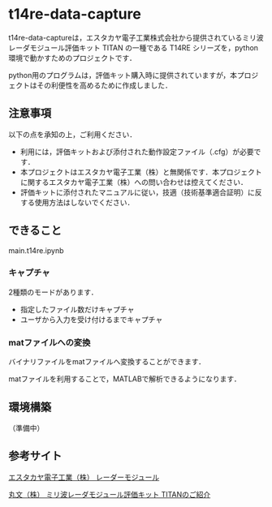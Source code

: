 # t14re-data-capture
t14re-data-captureは，エスタカヤ電子工業株式会社から提供されているミリ波レーダモジュール評価キット TITAN の一種である T14RE シリーズを，python環境で動かすためのプロジェクトです．

python用のプログラムは，評価キット購入時に提供されていますが，本プロジェクトはその利便性を高めるために作成しました．

## 注意事項
以下の点を承知の上，ご利用ください．
- 利用には，評価キットおよび添付された動作設定ファイル（.cfg）が必要です．
- 本プロジェクトはエスタカヤ電子工業（株）と無関係です．本プロジェクトに関するエスタカヤ電子工業（株）への問い合わせは控えてください．
- 評価キットに添付されたマニュアルに従い，技適（技術基準適合証明）に反する使用方法はしないでください．

## できること
main.t14re.ipynb
### キャプチャ
2種類のモードがあります．
- 指定したファイル数だけキャプチャ
- ユーザから入力を受け付けるまでキャプチャ

### matファイルへの変換
バイナリファイルをmatファイルへ変換することができます．

matファイルを利用することで，MATLABで解析できるようになります．

## 環境構築
（準備中）

## 参考サイト
[エスタカヤ電子工業（株） レーダーモジュール](https://www.s-takaya.co.jp/product/radar/)

[丸文（株） ミリ波レーダモジュール評価キット TITANのご紹介](https://www.marubun.co.jp/technicalsquare/9141/)
